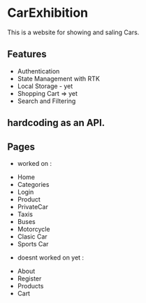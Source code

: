 # CarExhibition

This is a website for showing and saling Cars.

## Features

- Authentication
- State Management with RTK
- Local Storage - yet
- Shopping Cart => yet
- Search and Filtering 

## hardcoding as an API.


## Pages
* worked on :
- Home 
- Categories
- Login
- Product
- PrivateCar
- Taxis
- Buses
- Motorcycle
- Clasic Car
- Sports Car

* doesnt worked on yet :
- About
- Register
- Products
- Cart